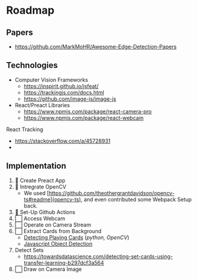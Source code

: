 # Roadmap

## Papers
- https://github.com/MarkMoHR/Awesome-Edge-Detection-Papers

## Technologies

- Computer Vision Frameworks
  - https://inspirit.github.io/jsfeat/
  - https://trackingjs.com/docs.html
  - https://github.com/image-js/image-js
- React/Preact Libraries
  - https://www.npmjs.com/package/react-camera-pro
  - https://www.npmjs.com/package/react-webcam


React Tracking
- https://stackoverflow.com/a/45728931
- 

## Implementation
1. 🔳 Create Preact App
2. 🔳 Intregrate OpenCV
   - We used [https://github.com/theothergrantdavidson/opencv-ts#readme](opencv-ts), and even contributed some Webpack Setup back.
3. 🔳 Set-Up Github Actions
4. ⬜ Access Webcam
5. ⬜ Operate on Camera Stream
6. ⬜ Extract Cards from Background
   - [Detecting Playing Cards](https://arnab.org/blog/so-i-suck-24-automating-card-games-using-opencv-and-python/) (*python, OpenCV*)
   - [Javascript Object Detection](https://hub.packtpub.com/object-detection-using-image-features-javascript/)
7. Detect Sets
   - https://towardsdatascience.com/detecting-set-cards-using-transfer-learning-b297dcf3a564
8. ⬜ Draw on Camera Image
